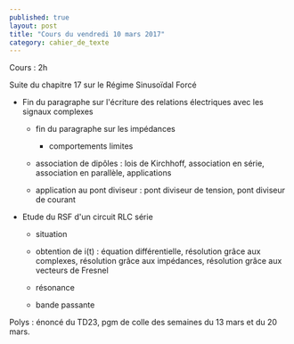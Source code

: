 ```yaml
---
published: true
layout: post
title: "Cours du vendredi 10 mars 2017"
category: cahier_de_texte
---
```


Cours : 2h

Suite du chapitre 17 sur le Régime Sinusoïdal Forcé

- Fin du paragraphe sur l'écriture des relations électriques avec les signaux complexes

  - fin du paragraphe sur les impédances

    - comportements limites

  - association de dipôles : lois de Kirchhoff, association en série, association en parallèle, applications

  - application au pont diviseur : pont diviseur de tension, pont diviseur de courant

- Etude du RSF d'un circuit RLC série

  - situation

  - obtention de i(t) : équation différentielle, résolution grâce aux complexes, résolution grâce aux impédances, résolution grâce aux vecteurs de Fresnel

  - résonance

  - bande passante

Polys : énoncé du TD23, pgm de colle des semaines du 13 mars et du 20 mars.
